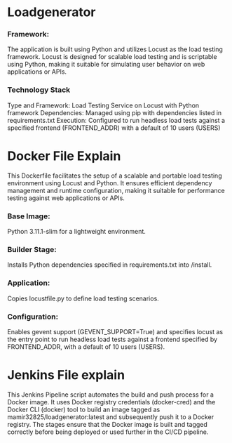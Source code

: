 # Loadgenerator

### Framework:
The application is built using Python and utilizes Locust as the load testing framework. Locust is designed for scalable load testing and is scriptable using Python, making it suitable for simulating user behavior on web applications or APIs.

### Technology Stack
Type and Framework: Load Testing Service on Locust with Python framework
Dependencies: Managed using pip with dependencies listed in requirements.txt
Execution: Configured to run headless load tests against a specified frontend (FRONTEND_ADDR) with a default of 10 users (USERS)

# Docker File Explain
This Dockerfile facilitates the setup of a scalable and portable load testing environment using Locust and Python. It ensures efficient dependency management and runtime configuration, making it suitable for performance testing against web applications or APIs.
### Base Image: 
Python 3.11.1-slim for a lightweight environment.
### Builder Stage: 
Installs Python dependencies specified in requirements.txt into /install.
### Application: 
Copies locustfile.py to define load testing scenarios.
### Configuration: 
Enables gevent support (GEVENT_SUPPORT=True) and specifies locust as the entry point to run headless load tests against a frontend specified by FRONTEND_ADDR, with a default of 10 users (USERS).

# Jenkins File explain
This Jenkins Pipeline script automates the build and push process for a Docker image. It uses Docker registry credentials (docker-cred) and the Docker CLI (docker) tool to build an image tagged as mamir32825/loadgenerator:latest and subsequently push it to a Docker registry. The stages ensure that the Docker image is built and tagged correctly before being deployed or used further in the CI/CD pipeline.
